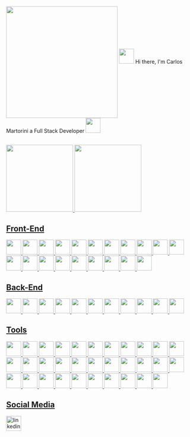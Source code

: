 ### 

<div>
  <img align='center' height="300em" src="https://raw.githubusercontent.com/abhisheknaiidu/abhisheknaiidu/master/code.gif"/>
  <img height="40em" src="https://images.emojiterra.com/google/android-pie/512px/1f44b.png"> Hi there, I'm Carlos Martorini a Full Stack Developer <img height="40em" src="https://images.emojiterra.com/google/android-11/512px/1f9d1-1f3fb-1f4bb.png">
</div>

##

<div>
  <a href="https://github.com/CarlosMartorini">
  <img height="180em" src="https://github-readme-stats.vercel.app/api/top-langs/?username=CarlosMartorini&layout=compact&langs_count=7&theme=tokyonight"/>
  <img height="180em" src="https://github-readme-stats.vercel.app/api?username=CarlosMartorini&show_icons=true&theme=tokyonight&include_all_commits=true&count_private=true"/>
</div>

<div>
  <div>
    <h2>Front-End</h2>
    <img height="40em" src="https://img.shields.io/badge/HTML5-E34F26?style=for-the-badge&logo=html5&logoColor=white" />
    <img height="40em" src="https://img.shields.io/badge/CSS3-1572B6?style=for-the-badge&logo=css3&logoColor=white" />
    <img height="40em" src="https://img.shields.io/badge/JavaScript-323330?style=for-the-badge&logo=javascript&logoColor=F7DF1E" />
    <img height="40em" src="https://img.shields.io/badge/React-20232A?style=for-the-badge&logo=react&logoColor=61DAFB" />
    <img height="40em" src="https://img.shields.io/badge/TypeScript-007ACC?style=for-the-badge&logo=typescript&logoColor=white" />
    <img height="40em" src="https://img.shields.io/badge/json-5E5C5C?style=for-the-badge&logo=json&logoColor=white" />
    <img height="40em" src="https://img.shields.io/badge/npm-CB3837?style=for-the-badge&logo=npm&logoColor=white" />
    <img height="40em" src="https://img.shields.io/badge/Yarn-2C8EBB?style=for-the-badge&logo=yarn&logoColor=white" />
    <img height="40em" src="https://img.shields.io/badge/Chart.js-FF6384?style=for-the-badge&logo=chartdotjs&logoColor=white" />
    <img height="40em" src="https://img.shields.io/badge/styled--components-DB7093?style=for-the-badge&logo=styled-components&logoColor=white" />
    <img height="40em" src="https://img.shields.io/badge/Material--UI-0081CB?style=for-the-badge&logo=material-ui&logoColor=white" />
    <img height="40em" src="https://img.shields.io/badge/Chakra--UI-319795?style=for-the-badge&logo=chakra-ui&logoColor=white" />
    <img height="40em" src="https://img.shields.io/badge/Tailwind_CSS-38B2AC?style=for-the-badge&logo=tailwind-css&logoColor=white" />
    <img height="40em" src="https://img.shields.io/badge/Bootstrap-563D7C?style=for-the-badge&logo=bootstrap&logoColor=white" />
    <img height="40em" src="https://img.shields.io/badge/-materialize--css-ff69b4?style=for-the-badge&logo=materialize--css&logoColor=white" />
    <img height="40em" src="https://img.shields.io/badge/Ant%20Design-1890FF?style=for-the-badge&logo=antdesign&logoColor=white" />
    <img height="40em" src="https://img.shields.io/badge/Redux-593D88?style=for-the-badge&logo=redux&logoColor=white" />
    <img height="40em" src="https://img.shields.io/badge/React_Router-CA4245?style=for-the-badge&logo=react-router&logoColor=white" />
    <img height="40em" src="https://img.shields.io/badge/JWT-000000?style=for-the-badge&logo=JSON%20web%20tokens&logoColor=whit" />
    <img height="40em" src="https://img.shields.io/badge/markdown-%23000000.svg?style=for-the-badge&logo=markdown&logoColor=white">
  </div>
  <div>
    <h2>Back-End</h2>
    <img height="40em" src="https://img.shields.io/badge/Python-3776AB?style=for-the-badge&logo=python&logoColor=white" />
    <img height="40em" src="https://img.shields.io/badge/Flask-000000?style=for-the-badge&logo=flask&logoColor=white" />
    <img height="40em" src="https://img.shields.io/badge/Django-092E20?style=for-the-badge&logo=django&logoColor=white" />
    <img height="40em" src="https://img.shields.io/badge/DJANGO-REST-ff1709?style=for-the-badge&logo=django&logoColor=white&color=ff1709&labelColor=gray">
    <img height="40em" src="https://img.shields.io/badge/PostgreSQL-316192?style=for-the-badge&logo=postgresql&logoColor=white" />
    <img height="40em" src="https://img.shields.io/badge/MongoDB-4EA94B?style=for-the-badge&logo=mongodb&logoColor=white" />
    <img height="40em" src="https://img.shields.io/badge/Nginx-009639?style=for-the-badge&logo=nginx&logoColor=white" />
    <img height="40em" src="https://img.shields.io/badge/JWT-000000?style=for-the-badge&logo=JSON%20web%20tokens&logoColor=whit" />
    <img height="40em" src="https://img.shields.io/badge/markdown-%23000000.svg?style=for-the-badge&logo=markdown&logoColor=white">
    <img height="40em" src="https://img.shields.io/badge/node.js-6DA55F?style=for-the-badge&logo=node.js&logoColor=white">
    <img height="40em" src="https://img.shields.io/badge/express.js-%23404d59.svg?style=for-the-badge&logo=express&logoColor=%2361DAFB">
        
  </div>
  <div>
    <h2>Tools</h2>
    <img height="40em" src='https://img.shields.io/badge/Visual_Studio_Code-0078D4?style=for-the-badge&logo=visual%20studio%20code&logoColor=white'/>
    <img height="40em" src='https://img.shields.io/badge/eslint-3A33D1?style=for-the-badge&logo=eslint&logoColor=white'/>
    <img height="40em" src='https://img.shields.io/badge/prettier-1A2C34?style=for-the-badge&logo=prettier&logoColor=F7BA3E'/>
    <img height="40em" src='https://img.shields.io/badge/sublime_text-%23575757.svg?&style=for-the-badge&logo=sublime-text&logoColor=important'/>
    <img height="40em" src='https://img.shields.io/badge/VIM-%2311AB00.svg?&style=for-the-badge&logo=vim&logoColor=white'/>
    <img height="40em" src='https://img.shields.io/badge/GNU%20Bash-4EAA25?style=for-the-badge&logo=GNU%20Bash&logoColor=white'/>
    <img height="40em" src='https://img.shields.io/badge/Google_chrome-4285F4?style=for-the-badge&logo=Google-chrome&logoColor=white'/>
    <img height="40em" src='https://img.shields.io/badge/Git-F05032?style=for-the-badge&logo=git&logoColor=white'/>
    <img height="40em" src='https://img.shields.io/badge/Slack-4A154B?style=for-the-badge&logo=slack&logoColor=white'/>
    <img height="40em" src='https://img.shields.io/badge/GitHub-100000?style=for-the-badge&logo=github&logoColor=white'/>
    <img height="40em" src='https://img.shields.io/badge/GitLab-330F63?style=for-the-badge&logo=gitlab&logoColor=white'/>
    <img height="40em" src='https://img.shields.io/badge/Vercel-000000?style=for-the-badge&logo=vercel&logoColor=white'/>
    <img height="40em" src='https://img.shields.io/badge/Heroku-430098?style=for-the-badge&logo=heroku&logoColor=white'/>
    <img height="40em" src='https://img.shields.io/badge/Amazon_AWS-232F3E?style=for-the-badge&logo=amazon-aws&logoColor=white'/>
    <img height="40em" src='https://img.shields.io/badge/Postman-FF6C37?style=for-the-badge&logo=Postman&logoColor=white'/>
    <img height="40em" src='https://img.shields.io/badge/Insomnia-5849be?style=for-the-badge&logo=Insomnia&logoColor=white'/>
    <img height="40em" src='https://img.shields.io/badge/Stack_Overflow-FE7A16?style=for-the-badge&logo=stack-overflow&logoColor=white'/>
    <img height="40em" src='https://img.shields.io/badge/linktree-39E09B?style=for-the-badge&logo=linktree&logoColor=white'/>
    <img height="40em" src='https://img.shields.io/badge/Codewars-B1361E?style=for-the-badge&logo=Codewars&logoColor=white'/>
    <img height="40em" src='https://img.shields.io/badge/Linux-FCC624?style=for-the-badge&logo=linux&logoColor=black'/>
    <img height="40em" src='https://img.shields.io/badge/Ubuntu-E95420?style=for-the-badge&logo=ubuntu&logoColor=white'/>
    <img height="40em" src='https://img.shields.io/badge/LibreOffice-18A303?style=for-the-badge&logo=LibreOffice&logoColor=white'/>
    <img height="40em" src='https://img.shields.io/badge/Google%20Sheets-34A853?style=for-the-badge&logo=google-sheets&logoColor=white'/>
    <img height="40em" src='https://img.shields.io/badge/Notion-000000?style=for-the-badge&logo=notion&logoColor=white'/>
    <img height="40em" src='https://img.shields.io/badge/Trello-0052CC?style=for-the-badge&logo=trello&logoColor=white'/>
    <img height="40em" src='https://img.shields.io/badge/Figma-F24E1E?style=for-the-badge&logo=figma&logoColor=white'/>
    <img height="40em" src='https://img.shields.io/badge/Font_Awesome-339AF0?style=for-the-badge&logo=fontawesome&logoColor=white'/>
    <img height="40em" src='https://img.shields.io/badge/Canva-%2300C4CC.svg?&style=for-the-badge&logo=Canva&logoColor=white'/>
    <img height="40em" src='https://img.shields.io/badge/gimp-5C5543?style=for-the-badge&logo=gimp&logoColor=white'/>
    <img height="40em" src='https://img.shields.io/badge/dev.to-0A0A0A?style=for-the-badge&logo=devdotto&logoColor=white'/>
    <img height="40em" src='https://img.shields.io/badge/Medium-12100E?style=for-the-badge&logo=medium&logoColor=white'/>
    <img height="40em" src='https://img.shields.io/badge/Zoom-2D8CFF?style=for-the-badge&logo=zoom&logoColor=white'/>
  </div>
</div>

<h2>Social Media</h2>
<a href="https://www.linkedin.com/in/carlosmartorini/" target="_blank"><img height="40em" src="https://img.shields.io/badge/-LinkedIn-%230077B5?style=for-the-badge&logo=linkedin&logoColor=white" alt="linkedin" target="_blank"></a> 
 
